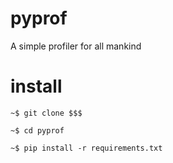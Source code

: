 # pyprof
A simple profiler for all mankind 

# install
```
~$ git clone $$$

~$ cd pyprof

~$ pip install -r requirements.txt
```
